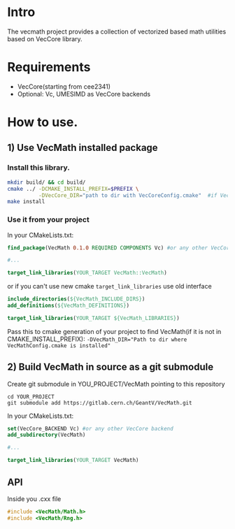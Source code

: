 # Intro
  The vecmath project provides a collection of vectorized based math utilities based on VecCore library.
  
# Requirements

+ VecCore(starting from cee2341)
+ Optional: Vc, UMESIMD as VecCore backends

# How to use.

## 1) Use VecMath installed package

### Install this library.

```bash
mkdir build/ && cd build/
cmake ../ -DCMAKE_INSTALL_PREFIX=$PREFIX \
	      -DVecCore_DIR="path to dir with VecCoreConfig.cmake"  #if VecCore is not installed inside prefix
make install
```

### Use it from your project
In your CMakeLists.txt:
```cmake
find_package(VecMath 0.1.0 REQUIRED COMPONENTS Vc) #or any other VecCore backend

#...

target_link_libraries(YOUR_TARGET VecMath::VecMath)
```

or if you can't use new cmake `target_link_libraries` use old interface
```cmake
include_directories(${VecMath_INCLUDE_DIRS})
add_definitions(${VecMath_DEFINITIONS})

target_link_libraries(YOUR_TARGET ${VecMath_LIBRARIES})
```

Pass this to cmake generation of your project to find VecMath(if it is not in CMAKE_INSTALL_PREFIX):
`-DVecMath_DIR="Path to dir where VecMathConfig.cmake is installed"`


## 2) Build VecMath in source as a git submodule

Create git submodule in YOU_PROJECT/VecMath pointing to this repository
```
cd YOUR_PROJECT
git submodule add https://gitlab.cern.ch/GeantV/VecMath.git
```

In your CMakeLists.txt:
```cmake
set(VecCore_BACKEND Vc) #or any other VecCore backend
add_subdirectory(VecMath)

#...

target_link_libraries(YOUR_TARGET VecMath)
```


## API
Inside you .cxx file 
```cpp
#include <VecMath/Math.h>
#include <VecMath/Rng.h>
```

